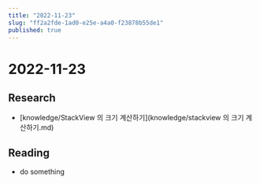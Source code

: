 ```yaml
---
title: "2022-11-23"
slug: "ff2a2fde-1ad0-e25e-a4a0-f23878b55de1"
published: true
---
```


# 2022-11-23

## Research

- [knowledge/StackView 의 크기 계산하기](knowledge/stackview 의 크기 계산하기.md)

## Reading

- do something